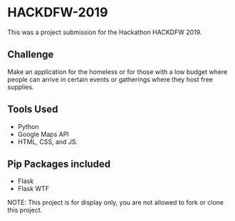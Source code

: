# HACKDFW-2019

This was a project submission for the Hackathon HACKDFW 2019.

## Challenge
Make an application for the homeless or for those with a low budget where people can arrive in certain events or gatherings where they host free supplies.

## Tools Used
- Python
- Google Maps API
- HTML, CSS, and JS.

## Pip Packages included
- Flask
- Flask WTF

NOTE: This project is for display only, you are not allowed to fork or clone this project.
